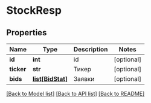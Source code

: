 # StockResp

## Properties
Name | Type | Description | Notes
------------ | ------------- | ------------- | -------------
**id** | **int** | id | [optional] 
**ticker** | **str** | Тикер | [optional] 
**bids** | [**list[BidStat]**](BidStat.md) | Заявки | [optional] 

[[Back to Model list]](../README.md#documentation-for-models) [[Back to API list]](../README.md#documentation-for-api-endpoints) [[Back to README]](../README.md)


